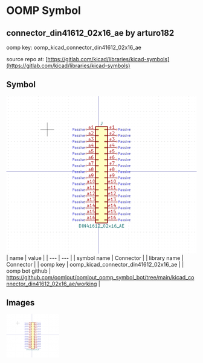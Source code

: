 # OOMP Symbol  
## connector_din41612_02x16_ae  by arturo182  
  
oomp key: oomp_kicad_connector_din41612_02x16_ae  
  
source repo at: [https://gitlab.com/kicad/libraries/kicad-symbols](https://gitlab.com/kicad/libraries/kicad-symbols)  
## Symbol  
  
[![working.png](working_600.png)](working.png)  
| name | value | 
| --- | --- | 
| symbol name | Connector | 
| library name | Connector | 
| oomp key | oomp_kicad_connector_din41612_02x16_ae | 
| oomp bot github | https://github.com/oomlout/oomlout_oomp_symbol_bot/tree/main/kicad_connector_din41612_02x16_ae/working | 
## Images  
  
[![working.png](working_140.png)](working.png)  

